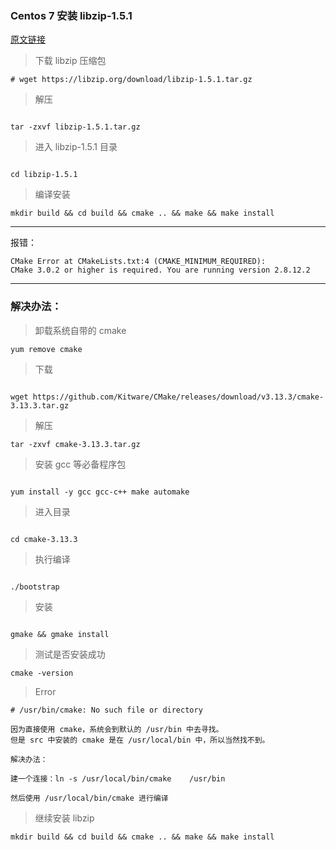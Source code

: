 ### Centos 7 安装 libzip-1.5.1

[原文链接](https://www.bowen-tech.top/articles/detail/28)


> 下载 libzip 压缩包
```
# wget https://libzip.org/download/libzip-1.5.1.tar.gz

```

> 解压

```

tar -zxvf libzip-1.5.1.tar.gz

```

> 进入 libzip-1.5.1 目录

```

cd libzip-1.5.1 

```

> 编译安装

```
mkdir build && cd build && cmake .. && make && make install
```
----

报错：

```
CMake Error at CMakeLists.txt:4 (CMAKE_MINIMUM_REQUIRED):
CMake 3.0.2 or higher is required. You are running version 2.8.12.2
```

----

### 解决办法：

> 卸载系统自带的 cmake

```
yum remove cmake

```

> 下载

```

wget https://github.com/Kitware/CMake/releases/download/v3.13.3/cmake-3.13.3.tar.gz
```

> 解压

```
tar -zxvf cmake-3.13.3.tar.gz

```

> 安装 gcc 等必备程序包

```

yum install -y gcc gcc-c++ make automake

```

> 进入目录

```

cd cmake-3.13.3

```

> 执行编译

```

./bootstrap

```

> 安装 

```

gmake && gmake install

```

> 测试是否安装成功

```
cmake -version

```

> Error

```
# /usr/bin/cmake: No such file or directory

因为直接使用 cmake，系统会到默认的 /usr/bin 中去寻找。
但是 src 中安装的 cmake 是在 /usr/local/bin 中，所以当然找不到。

解决办法：

建一个连接：ln -s /usr/local/bin/cmake	/usr/bin

然后使用 /usr/local/bin/cmake 进行编译

```

> 继续安装 libzip

```
mkdir build && cd build && cmake .. && make && make install
```


